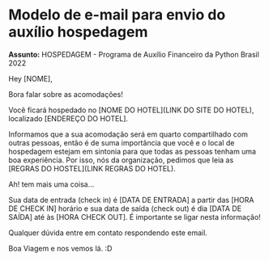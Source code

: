 # Modelo de e-mail para envio do auxílio hospedagem

**Assunto:** HOSPEDAGEM - Programa de Auxílio Financeiro da Python Brasil 2022

Hey [NOME],

Bora falar sobre as acomodações!

Você ficará hospedado no [NOME DO HOTEL](LINK DO SITE DO HOTEL), localizado [ENDEREÇO DO HOTEL].
 
Informamos que a sua acomodação será em quarto compartilhado com outras pessoas, então é de suma importância que você e o local de hospedagem estejam em sintonia para que todas as pessoas tenham uma boa experiência. Por isso, nós da organização, pedimos que leia as [REGRAS DO HOSTEL](LINK REGRAS DO HOTEL).
 
Ah! tem mais uma coisa…
 

Sua data de entrada (check in) é [DATA DE ENTRADA] a partir das [HORA DE CHECK IN] horário e sua data de saída (check out) é dia [DATA DE SAÍDA] até às [HORA CHECK OUT]. É importante se ligar nesta informação!
 

Qualquer dúvida entre em contato respondendo este email.
 

Boa Viagem e nos vemos lá. :D
